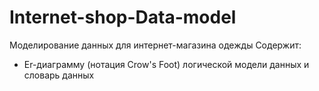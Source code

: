 # Internet-shop-Data-model
 Моделирование данных для интернет-магазина одежды
 Содержит:
 - Er-диаграмму (нотация Crow's Foot) логической модели данных и словарь данных
